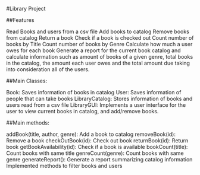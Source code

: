 #Library Project



##Features

Read Books and users from a csv file
Add books to catalog
Remove books from catalog
Return a book
Check if a book is checked out
Count number of books by Title
Count number of books by Genre
Calculate how much a user owes for each book
Generate a report for the current book catalog and calculate information such as
amount of books of a given genre, total books in the catalog, the amount each
user owes and the total amount due taking into consideration all of the users. 

##Main Classes:

Book: Saves information of books in catalog
User: Saves information of people that can take books
LibraryCatalog: Stores information of books and users read from a csv file 
LibraryGUI: Implements a user interface for the user to view current books
in catalog, and add/remove books.



##Main methods:

addBook(title, author, genre): Add a book to catalog
removeBook(id): Remove a book
checkOutBook(id): Check out book
returnBook(id): Return book
getBookAvailability(id): Check if a book is available
bookCount(title): Count books with same title
genreCount(genre): Count books with same genre
generateReport(): Generate a report summarizing catalog information
Implemented methods to filter books and users



